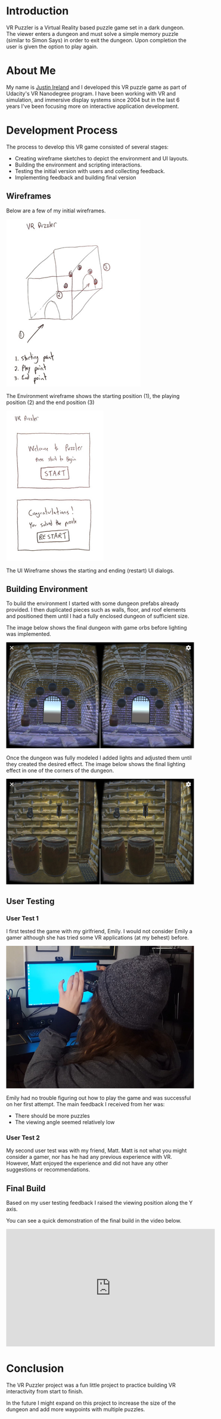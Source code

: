 # Introduction
VR Puzzler is a Virtual Reality based puzzle game set in a dark dungeon. The viewer enters a dungeon and must solve a simple memory puzzle (similar to Simon Says) in order to exit the dungeon. Upon completion the user is given the option to play again.

# About Me
My name is [Justin Ireland](http://justinireland.com) and I developed this VR puzzle game as part of Udacity's VR Nanodegree program. I have been working with VR and simulation, and immersive display systems since 2004 but in the last 6 years I've been focusing more on interactive application development.

# Development Process
The process to develop this VR game consisted of several stages:
* Creating wireframe sketches to depict the environment and UI layouts.
* Building the environment and scripting interactions.
* Testing the initial version with users and collecting feedback.
* Implementing feedback and building final version
   
## Wireframes
Below are a few of my initial wireframes.

![Environment Wireframe](./Documentation/images/wireframe_environment.jpg 'Environment Wireframe')

The Environment wireframe shows the starting position (1), the playing position (2) and the end position (3)

![UI Wireframe](./Documentation/images/wireframe_UI.jpg 'UI Wireframe')

The UI Wireframe shows the starting and ending (restart) UI dialogs.
        
## Building Environment
To build the environment I started with some dungeon prefabs already provided. I then duplicated pieces such as walls, floor, and roof elements and positioned them until I had a fully enclosed dungeon of sufficient size. 

The image below shows the final dungeon with game orbs before lighting was implemented.
  
![Building dungeon](./Documentation/images/environment1.jpg 'Building dungeon')
  
Once the dungeon was fully modeled I added lights and adjusted them until they created the desired effect. The image below shows the final lighting effect in one of the corners of the dungeon.

![Dungeon Lighting](./Documentation/images/environment2.jpg 'Dungeon lighting')
        
## User Testing

### User Test 1
I first tested the game with my girlfriend, Emily. I would not consider Emily a gamer although she has tried some VR applications (at my behest) before. 

![User Test](./Documentation/images/user_test1.jpg)
        
Emily had no trouble figuring out how to play the game and was successful on her first attempt. The main feedback I received from her was:
* There should be more puzzles
* The viewing angle seemed relatively low

### User Test 2
My second user test was with my friend, Matt. Matt is not what you might consider a gamer, nor has he had any previous experience with VR. However, Matt enjoyed the experience and did not have any other suggestions or recommendations.

## Final Build
Based on my user testing feedback I raised the viewing position along the Y axis.

You can see a quick demonstration of the final build in the video below.

<iframe width="560" height="315" src="https://www.youtube.com/embed/R4BtrslHDg8" frameborder="0" allowfullscreen></iframe>
        
# Conclusion
The VR Puzzler project was a fun little project to practice building VR interactivity from start to finish.

In the future I might expand on this project to increase the size of the dungeon and add more waypoints with multiple puzzles.
